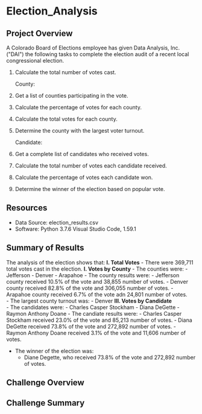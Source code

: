 # Election_Analysis
## Project Overview
A Colorado Board of Elections employee has given Data Analysis, Inc. ("DAI") the following tasks to complete the election audit of a recent local congressional election.

1.  Calculate the total number of votes cast.
    
    County:
2.  Get a list of counties participating in the vote.
3.  Calculate the percentage of votes for each county.
4.  Calculate the total votes for each county.
5.  Determine the county with the largest voter turnout.
    
    Candidate:
6.  Get a complete list of candidates who received votes.
7.  Calculate the total number of votes each candidate received.
8.  Calculate the percentage of votes each candidate won.
9.  Determine the winner of the election based on popular vote.

## Resources
- Data Source:  election_results.csv
- Software:  Python 3.7.6 Visual Studio Code, 1.59.1

## Summary of Results
The analysis of the election shows that:
    **I.  Total Votes**
        - There were 369,711 total votes cast in the election.
    **I.  Votes by County**
    - The counties were:
        - Jefferson
        - Denver
        - Arapahoe
    - The county results were:
        - Jefferson county received 10.5% of the vote and 38,855 number of votes.
        - Denver county received 82.8% of the vote and 306,055 number of votes.
        - Arapahoe county received 6.7% of the vote adn 24,801 number of votes.   
    - The largest county turnout was:
        - Denver
    **III.  Votes by Candidate**        
    - The candidates were:
        - Charles Casper Stockham
        - Diana DeGette
        - Raymon Anthony Doane
    - The candiate results were:
        - Charles Casper Stockham received 23.0% of the vote and 85,213 number of votes.
        - Diana DeGette received 73.8% of the vote and 272,892 number of votes.
        - Raymon Anthony Doane received 3.1% of the vote and 11,606 number of votes.
- The winner of the election was:
    - Diane Degette, who received 73.8% of the vote and 272,892 number of votes.

## Challenge Overview

## Challenge Summary
